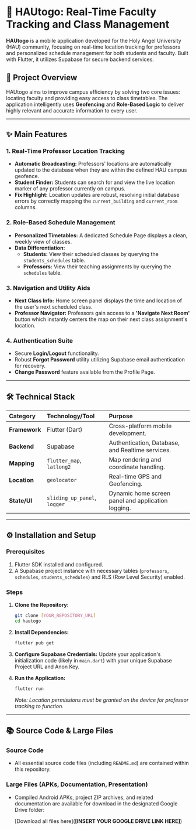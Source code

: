 # 📍 HAUtogo: Real-Time Faculty Tracking and Class Management

**HAUtogo** is a mobile application developed for the Holy Angel University (HAU) community, focusing on real-time location tracking for professors and personalized schedule management for both students and faculty. Built with Flutter, it utilizes Supabase for secure backend services.

## 🌟 Project Overview

HAUtogo aims to improve campus efficiency by solving two core issues: locating faculty and providing easy access to class timetables. The application intelligently uses **Geofencing** and **Role-Based Logic** to deliver highly relevant and accurate information to every user.

---

## ✨ Main Features

### 1. Real-Time Professor Location Tracking
- **Automatic Broadcasting:** Professors' locations are automatically updated to the database when they are within the defined HAU campus geofence.
- **Student Finder:** Students can search for and view the live location marker of any professor currently on campus.
- **Fix Highlight:** Location updates are robust, resolving initial database errors by correctly mapping the `current_building` and `current_room` columns.

### 2. Role-Based Schedule Management
- **Personalized Timetables:** A dedicated Schedule Page displays a clean, weekly view of classes.
- **Data Differentiation:**
    - **Students:** View their scheduled classes by querying the `students_schedules` table.
    - **Professors:** View their teaching assignments by querying the `schedules` table.

### 3. Navigation and Utility Aids
- **Next Class Info:** Home screen panel displays the time and location of the user's next scheduled class.
- **Professor Navigator:** Professors gain access to a **'Navigate Next Room'** button which instantly centers the map on their next class assignment's location.

### 4. Authentication Suite
- Secure **Login/Logout** functionality.
- Robust **Forgot Password** utility utilizing Supabase email authentication for recovery.
- **Change Password** feature available from the Profile Page.

---

## 🛠️ Technical Stack

| Category | Technology/Tool | Purpose |
| :--- | :--- | :--- |
| **Framework** | Flutter (Dart) | Cross-platform mobile development. |
| **Backend** | Supabase | Authentication, Database, and Realtime services. |
| **Mapping** | `flutter_map`, `latlong2` | Map rendering and coordinate handling. |
| **Location** | `geolocator` | Real-time GPS and Geofencing. |
| **State/UI** | `sliding_up_panel`, `logger` | Dynamic home screen panel and application logging. |

---

## ⚙️ Installation and Setup

### Prerequisites

1.  Flutter SDK installed and configured.
2.  A Supabase project instance with necessary tables (`professors`, `schedules`, `students_schedules`) and RLS (Row Level Security) enabled.

### Steps

1.  **Clone the Repository:**
    ```bash
    git clone [YOUR_REPOSITORY_URL]
    cd hautogo
    ```

2.  **Install Dependencies:**
    ```bash
    flutter pub get
    ```

3.  **Configure Supabase Credentials:**
    Update your application's initialization code (likely in `main.dart`) with your unique Supabase Project URL and Anon Key.

4.  **Run the Application:**
    ```bash
    flutter run
    ```
    *Note: Location permissions must be granted on the device for professor tracking to function.*

---

## 📚 Source Code & Large Files

### Source Code
- All essential source code files (including `README.md`) are contained within this repository.

### Large Files (APKs, Documentation, Presentation)
- Compiled Android APKs, project ZIP archives, and related documentation are available for download in the designated Google Drive folder:
  
  [Download all files here](**[INSERT YOUR GOOGLE DRIVE LINK HERE]**)

